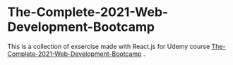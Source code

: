 # The-Complete-2021-Web-Development-Bootcamp

This is a collection of exsercise made with React.js for Udemy course [The-Complete-2021-Web-Development-Bootcamp](https://www.udemy.com/course/the-complete-web-development-bootcamp/) .
